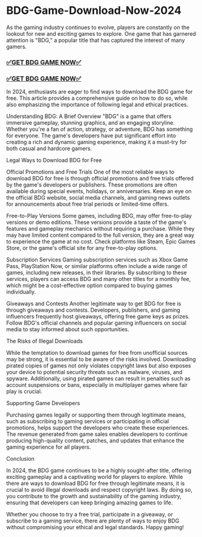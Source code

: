 # BDG-Game-Download-Now-2024

As the gaming industry continues to evolve, players are constantly on the lookout for new and exciting games to explore. One game that has garnered attention is "BDG," a popular title that has captured the interest of many gamers.

<h3><a href="https://t.me/recon_dart_money" target="_blank">✅GET BDG GAME NOW✅</a></h3>

<h3><a href="https://t.me/recon_dart_money" target="_blank">✅GET BDG GAME NOW✅</a></h3>

In 2024, enthusiasts are eager to find ways to download the BDG game for free. This article provides a comprehensive guide on how to do so, while also emphasizing the importance of following legal and ethical practices.

Understanding BDG: A Brief Overview "BDG" is a game that offers immersive gameplay, stunning graphics, and an engaging storyline. Whether you're a fan of action, strategy, or adventure, BDG has something for everyone. The game's developers have put significant effort into creating a rich and dynamic gaming experience, making it a must-try for both casual and hardcore gamers.

Legal Ways to Download BDG for Free

Official Promotions and Free Trials One of the most reliable ways to download BDG for free is through official promotions and free trials offered by the game's developers or publishers. These promotions are often available during special events, holidays, or anniversaries. Keep an eye on the official BDG website, social media channels, and gaming news outlets for announcements about free trial periods or limited-time offers.

Free-to-Play Versions Some games, including BDG, may offer free-to-play versions or demo editions. These versions provide a taste of the game's features and gameplay mechanics without requiring a purchase. While they may have limited content compared to the full version, they are a great way to experience the game at no cost. Check platforms like Steam, Epic Games Store, or the game's official site for any free-to-play options.

Subscription Services Gaming subscription services such as Xbox Game Pass, PlayStation Now, or similar platforms often include a wide range of games, including new releases, in their libraries. By subscribing to these services, players can access BDG and many other titles for a monthly fee, which might be a cost-effective option compared to buying games individually.

Giveaways and Contests Another legitimate way to get BDG for free is through giveaways and contests. Developers, publishers, and gaming influencers frequently host giveaways, offering free game keys as prizes. Follow BDG's official channels and popular gaming influencers on social media to stay informed about such opportunities.

The Risks of Illegal Downloads

While the temptation to download games for free from unofficial sources may be strong, it is essential to be aware of the risks involved. Downloading pirated copies of games not only violates copyright laws but also exposes your device to potential security threats such as malware, viruses, and spyware. Additionally, using pirated games can result in penalties such as account suspensions or bans, especially in multiplayer games where fair play is crucial.

Supporting Game Developers

Purchasing games legally or supporting them through legitimate means, such as subscribing to gaming services or participating in official promotions, helps support the developers who create these experiences. The revenue generated from game sales enables developers to continue producing high-quality content, patches, and updates that enhance the gaming experience for all players.

Conclusion

In 2024, the BDG game continues to be a highly sought-after title, offering exciting gameplay and a captivating world for players to explore. While there are ways to download BDG for free through legitimate means, it is crucial to avoid illegal downloads and respect copyright laws. By doing so, you contribute to the growth and sustainability of the gaming industry, ensuring that developers can keep bringing amazing games to life.

Whether you choose to try a free trial, participate in a giveaway, or subscribe to a gaming service, there are plenty of ways to enjoy BDG without compromising your ethical and legal standards. Happy gaming!
